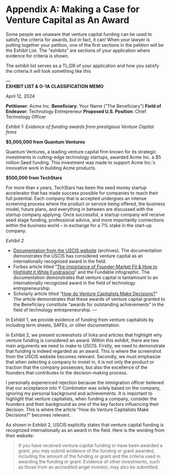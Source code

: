 # Appendix A: Making a Case for Venture Capital as An Award

Some people are unaware that venture capital funding can be used to satisfy the criteria for awards, but in fact, it can! When your lawyer is putting together your petition, one of the first sections in the petition will be the Exhibit List. The "exhibits" are sections of your application where evidence for criteria is shown. 

The exhibit list serves as a TL;DR of your application and how you satisfy the criteria.It will look something like this  
  
—   
**EXHIBIT LIST & O-1A CLASSIFICATION MEMO**

April 12, 2024

**Petitioner**: Acme Inc.
**Beneficiary**: Your Name (“The Beneficiary”)
**Field of Endeavor**: Technology Entrepreneur
**Proposed U.S. Position**: Chief Technology Officer

_Exhibit 1: Evidence of funding awards from prestigious Venture Capital firms_

**$5,000,000 from Quantum Ventures**

Quantum Ventures, a leading venture capital firm known for its strategic investments in cutting-edge technology startups, awarded Acme Inc. a $5 million Seed funding. This investment was made to support Acme Inc.'s innovative work in building Acme products. 

**$500,000 from TechStars**

For more than x years, TechStars has been the seed money startup accelerator that has made success possible for companies to reach their full potential. Each company that is accepted undergoes an intense screening process where the product or service being offered, the business model, future plans, and everything in between are discussed with the startup company applying. Once successful, a startup company will receive seed stage funding, professional
advice, and more importantly connections within the business world – in exchange for a 7% stake in the start-up company.

_Exhibit 2_

- [Documentation from the USCIS website](https://web.archive.org/web/20170504113541/https://www.uscis.gov/eir/visa-guide/o-1a-extraordinary-ability-and-achievement/understanding-o-1a-requirements) (archives). The documentation demonstrates the USCIS has considered venture capital as an internationally recognized award in the field.
- Forbes article titled “[The importance of Founder-Market Fit & How to Highlight it While Fundraising](https://www.forbes.com/sites/jilliancanning/2020/01/15/the-importance-of-founder-market-fit--how-to-highlight-it-while-fundraising/?sh=4106ceb17a4d)” and the Fundable infographic. The documentation demonstrates that venture capital is tantamount to an internationally recognized award in the field of technology entrepreneurship.
- Scholarly article titled “[How do Venture Capitalists Make Decisions?](https://www.nber.org/system/files/working_papers/w22587/w22587.pdf)” The article demonstrates that these awards of venture capital granted to the Beneficiary constitute “awards for outstanding achievements” in the field of technology entrepreneurship.
—

In Exhibit 1, we provide evidence of funding from venture capitalists by including term sheets, SAFEs, or other documentation.

In Exhibit 2, we present screenshots of links and articles that highlight why venture funding is considered an award. Within this exhibit, there are two main arguments we need to make to USCIS. Firstly, we need to demonstrate that funding is indeed regarded as an award. This is where the screenshot from the USCIS website becomes relevant. Secondly, we must emphasize that when selecting a company to invest in, it is not only the product or traction that the company possesses, but also the excellence of the founders that contributes to the decision-making process.  
  
I personally experienced rejection because the immigration officer believed that our acceptance into Y Combinator was solely based on the company, ignoring my personal background and achievements. It is important to highlight that venture capitalists, when funding a company, consider the founders and their background as one of the key factors influencing their decision. This is where the article "How do Venture Capitalists Make Decisions?" becomes relevant. 

As shown in Exhibit 2, USCIS explicitly states that venture capital funding is recognized internationally as an award in the field. Here is the wording from their website:
> If you have received venture capital funding or have been awarded a grant, you may submit evidence of the funding or grant awarded, including the amount of the funding or grant and the criteria used in awarding the funding or grant. Evidence of other investments, such as those from an accredited angel investor, may also be submitted.
